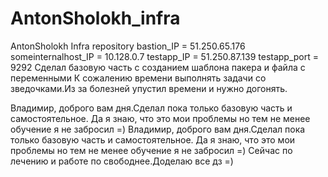 # AntonSholokh_infra
AntonSholokh Infra repository
bastion_IP = 51.250.65.176
someinternalhost_IP = 10.128.0.7
testapp_IP = 51.250.87.139
testapp_port = 9292
Сделал базовую часть с созданием шаблона пакера и файла с переменными
К сожалению времени выполнять задачи со зведочками.Из за болезней упустил времени и нужно догонять.

Владимир, доброго вам дня.Сделал пока только базовую часть и самостоятельное.
Да я знаю, что это мои проблемы но тем не менее обучение я не забросил =)
Владимир, доброго вам дня.Сделал пока только базовую часть и самостоятельное.
Да я знаю, что это мои проблемы но тем не менее обучение я не забросил =)
Сейчас по лечению и работе по свободнее.Доделаю все дз =)
